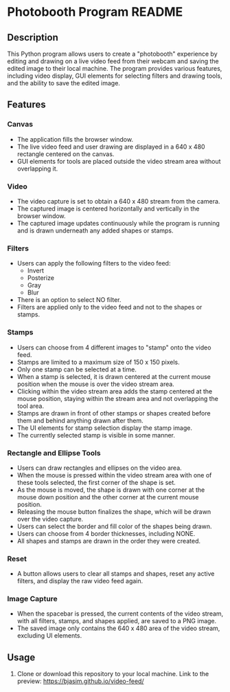 # Photobooth Program README

## Description

This Python program allows users to create a "photobooth" experience by editing and drawing on a live video feed from their webcam and saving the edited image to their local machine. The program provides various features, including video display, GUI elements for selecting filters and drawing tools, and the ability to save the edited image.

## Features

### Canvas
- The application fills the browser window.
- The live video feed and user drawing are displayed in a 640 x 480 rectangle centered on the canvas.
- GUI elements for tools are placed outside the video stream area without overlapping it.

### Video
- The video capture is set to obtain a 640 x 480 stream from the camera.
- The captured image is centered horizontally and vertically in the browser window.
- The captured image updates continuously while the program is running and is drawn underneath any added shapes or stamps.

### Filters
- Users can apply the following filters to the video feed:
  - Invert
  - Posterize
  - Gray
  - Blur
- There is an option to select NO filter.
- Filters are applied only to the video feed and not to the shapes or stamps.

### Stamps
- Users can choose from 4 different images to "stamp" onto the video feed.
- Stamps are limited to a maximum size of 150 x 150 pixels.
- Only one stamp can be selected at a time.
- When a stamp is selected, it is drawn centered at the current mouse position when the mouse is over the video stream area.
- Clicking within the video stream area adds the stamp centered at the mouse position, staying within the stream area and not overlapping the tool area.
- Stamps are drawn in front of other stamps or shapes created before them and behind anything drawn after them.
- The UI elements for stamp selection display the stamp image.
- The currently selected stamp is visible in some manner.

### Rectangle and Ellipse Tools
- Users can draw rectangles and ellipses on the video area.
- When the mouse is pressed within the video stream area with one of these tools selected, the first corner of the shape is set.
- As the mouse is moved, the shape is drawn with one corner at the mouse down position and the other corner at the current mouse position.
- Releasing the mouse button finalizes the shape, which will be drawn over the video capture.
- Users can select the border and fill color of the shapes being drawn.
- Users can choose from 4 border thicknesses, including NONE.
- All shapes and stamps are drawn in the order they were created.

### Reset
- A button allows users to clear all stamps and shapes, reset any active filters, and display the raw video feed again.

### Image Capture
- When the spacebar is pressed, the current contents of the video stream, with all filters, stamps, and shapes applied, are saved to a PNG image.
- The saved image only contains the 640 x 480 area of the video stream, excluding UI elements.

## Usage

1. Clone or download this repository to your local machine.
Link to the preview: https://bjasim.github.io/video-feed/
